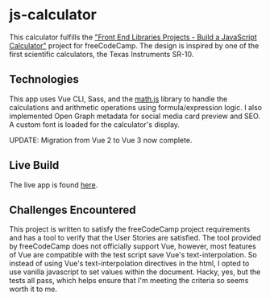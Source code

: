 # js-calculator

This calculator fulfills the ["Front End Libraries Projects - Build a JavaScript Calculator"](href="https://www.freecodecamp.org/learn/front-end-libraries/front-end-libraries-projects/build-a-javascript-calculator")
project for freeCodeCamp. The design is inspired by one of the first scientific
calculators, the Texas Instruments SR-10.

## Technologies

This app uses Vue CLI, Sass, and the [math.js](https://mathjs.org) library to
handle the calculations and arithmetic operations using formula/expression
logic. I also implemented Open Graph metadata for social media card preview and
SEO. A custom font is loaded for the calculator's display.

UPDATE: Migration from Vue 2 to Vue 3 now complete.

## Live Build

The live app is found [here](https://bradleyhop.github.io/js-calculator/).

## Challenges Encountered

This project is written to satisfy the freeCodeCamp project requirements and has
a tool to verify that the User Stories are satisfied. The tool provided by
freeCodeCamp does not officially support Vue, however, most features of Vue are
compatible with the test script save Vue's text-interpolation. So instead of
using Vue's text-interpolation directives in the html, I opted to use vanilla
javascript to set values within the document.  Hacky, yes, but the tests all
pass, which helps ensure that I'm meeting the criteria so seems worth it to me.
